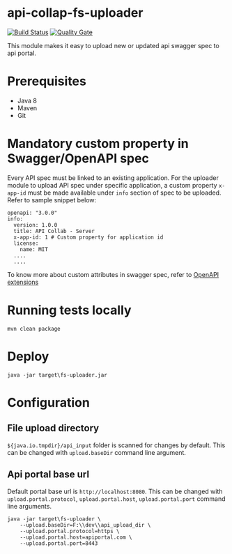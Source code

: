 # api-collap-fs-uploader
[![Build Status](https://travis-ci.org/api-collab/fs-uploader.png)](https://travis-ci.org/api-collab/fs-uploader)
[![Quality Gate](https://sonarcloud.io/api/project_badges/measure?project=io.apicollab%3Afs-uploader&metric=alert_status)](https://sonarcloud.io/dashboard?id=io.apicollab%3Afs-uploader)

This module makes it easy to upload new or updated api swagger spec to api portal.
# Prerequisites
- Java 8
- Maven
- Git
# Mandatory custom property in Swagger/OpenAPI spec
Every API spec must be linked to an existing application. For the uploader module to upload API spec under specific application, a custom property `x-app-id` must be made available under `info` section of spec to be uploaded. Refer to sample snippet below:
```
openapi: "3.0.0"
info:
  version: 1.0.0
  title: API Collab - Server
  x-app-id: 1 # Custom property for application id
  license:
    name: MIT
  ....
  ....
```
To know more about custom attributes in swagger spec, refer to [OpenAPI extensions](https://swagger.io/docs/specification/openapi-extensions/)
# Running tests locally
`
mvn clean package
` 
# Deploy
`
java -jar target\fs-uploader.jar
`
# Configuration
## File upload directory
`${java.io.tmpdir}/api_input` folder is scanned for changes by default. This can be changed with `upload.baseDir` command line argument.
## Api portal base url
Default portal base url is `http://localhost:8080`. This can be changed with `upload.portal.protocol`, `upload.portal.host`, `upload.portal.port` command line arguments.
```
java -jar target\fs-uploader \
    --upload.baseDir=F:\\dev\\api_upload_dir \
    --upload.portal.protocol=https \
    --upload.portal.host=apiportal.com \
    --upload.portal.port=8443
```
